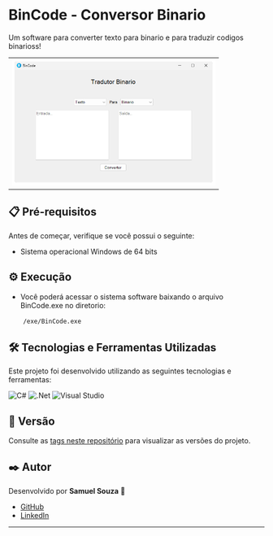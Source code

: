 # **BinCode  - Conversor Binario**  
Um software para converter texto para binario e para traduzir codigos binarioss!  


<table>
  <tr>
    <td align="left">
        <img src="./ico/img/image.png" width="400px;" align/><br>
    </td>
  </tr>
</table>

## **📋 Pré-requisitos**  
Antes de começar, verifique se você possui o seguinte:  
- Sistema operacional Windows de 64 bits

## **⚙️ Execução**  
- Você poderá acessar o sistema software baixando o arquivo BinCode.exe no diretorio:

```bash
    /exe/BinCode.exe
```
## **🛠️ Tecnologias e Ferramentas Utilizadas**  
Este projeto foi desenvolvido utilizando as seguintes tecnologias e ferramentas:  

![C#](https://img.shields.io/badge/c%23-%23239120.svg?style=for-the-badge&logo=csharp&logoColor=white)
![.Net](https://img.shields.io/badge/.NET-5C2D91?style=for-the-badge&logo=.net&logoColor=white)
![Visual Studio](https://img.shields.io/badge/Visual%20Studio-5C2D91.svg?style=for-the-badge&logo=visual-studio&logoColor=white)

## **📌 Versão**  
Consulte as [tags neste repositório](https://github.com/devsamuelsouza/bin-code/tags) para visualizar as versões do projeto. 

## **✒️ Autor**  
Desenvolvido por **Samuel Souza** 🌹  
- [GitHub](https://github.com/devsamuelsouza)  
- [LinkedIn](https://www.linkedin.com/in/devsamuel/)  

---